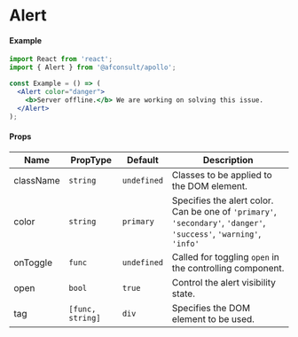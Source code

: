# Alert

#### Example

```jsx
import React from 'react';
import { Alert } from '@afconsult/apollo';

const Example = () => (
  <Alert color="danger">
    <b>Server offline.</b> We are working on solving this issue.
  </Alert>
);
```

#### Props

| Name      | PropType         | Default     | Description                                                                                                         |
| --------- | ---------------- | ----------- | ------------------------------------------------------------------------------------------------------------------- |
| className | `string`         | `undefined` | Classes to be applied to the DOM element.                                                                           |
| color     | `string`         | `primary`   | Specifies the alert color. Can be one of `'primary'`, `'secondary'`, `'danger'`, `'success'`, `'warning'`, `'info'` |
| onToggle  | `func`           | `undefined` | Called for toggling `open` in the controlling component.                                                            |
| open      | `bool`           | `true`      | Control the alert visibility state.                                                                                 |
| tag       | `[func, string]` | `div`       | Specifies the DOM element to be used.                                                                               |
